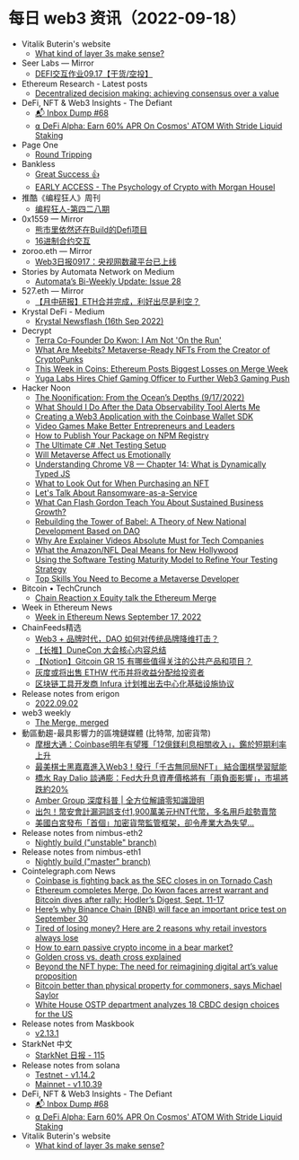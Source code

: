 # 每日 web3 资讯（2022-09-18）

- Vitalik Buterin's website
  - [What kind of layer 3s make sense?](https://vitalik.ca/general/2022/09/17/layer_3.html)
- Seer Labs — Mirror
  - [DEFI交互作业09.17【干货/空投】](https://mirror.xyz/seerlabs.eth/H1lCGiG22jtKYQ9TmiPJZovSh5_H-XcV5a7ILYlCa9E)
- Ethereum Research - Latest posts
  - [Decentralized decision making: achieving consensus over a value](https://ethresear.ch/t/decentralized-decision-making-achieving-consensus-over-a-value/13561/9)
- DeFi, NFT & Web3 Insights - The Defiant
  - [📬 Inbox Dump #68](https://newsletter.thedefiant.io/p/inbox-dump-68)
  - [⍺ DeFi Alpha: Earn 60% APR On Cosmos' ATOM With Stride Liquid Staking](https://newsletter.thedefiant.io/p/defi-alpha-earn-60-apr-on-cosmos)
- Page One
  - [Round Tripping](https://page1.substack.com/p/round-tripping-ec7)
- Bankless
  - [Great Success 👍](https://newsletter.banklesshq.com/p/great-success)
  - [EARLY ACCESS - The Psychology of Crypto with Morgan Housel](https://shows.banklesshq.com/p/early-access-the-psychology-of-crypto)
- 推酷《编程狂人》周刊
  - [编程狂人-第四二八期](https://www.tuicool.com/mags/6325eba6d1b3a7fffa5ebfe6)
- 0x1559 — Mirror
  - [熊市里依然还在Build的Defi项目](https://mirror.xyz/xch168.eth/Ph4OLLF72dwYRI65kdV_mQ7M72JaTBdUGwsHd1pIr3o)
  - [16进制合约交互](https://mirror.xyz/xch168.eth/4vHFEO3wWroqAGTPoeUBWJ_jZ9WvYpYbpMOJbUa4GS4)
- zoroo.eth — Mirror
  - [Web3日报0917：央视网数藏平台已上线](https://mirror.xyz/zoroo.eth/8LhoXH-kbWrZ5U_rs8U7mN18DYtzWH4X2FmMylKmeWg)
- Stories by Automata Network on Medium
  - [Automata’s Bi-Weekly Update: Issue 28](https://medium.com/atanetwork/automatas-bi-weekly-update-issue-28-42698e9edeff?source=rss-f15317e02c04------2)
- 527.eth — Mirror
  - [【月中研报】ETH合并完成，利好出尽是利空？](https://mirror.xyz/0x472034f864a4446175a88880c5556F8062e2983d/n_V-LeCgQa7lGLu4sEognZWt49LszLOtz-LY6CDUENY)
- Krystal DeFi - Medium
  - [Krystal Newsflash (16th Sep 2022)](https://blog.krystal.app/krystal-newsflash-16th-sep-2022-7a5a20b55bd8?source=rss----c50893e2a0ed---4)
- Decrypt
  - [Terra Co-Founder Do Kwon: I Am Not 'On the Run'](https://decrypt.co/109981/terra-co-founder-do-kwon-i-am-not-on-the-run)
  - [What Are Meebits? Metaverse-Ready NFTs From the Creator of CryptoPunks](https://decrypt.co/resources/what-are-meebits-metaverse-ready-nfts-from-the-creator-of-cryptopunks)
  - [This Week in Coins: Ethereum Posts Biggest Losses on Merge Week](https://decrypt.co/109969/this-week-in-coins-ethereum-posts-biggest-losses-on-merge-week)
  - [Yuga Labs Hires Chief Gaming Officer to Further Web3 Gaming Push](https://decrypt.co/109966/yuga-labs-hires-chief-gaming-officer-to-further-web3-gaming-push)
- Hacker Noon
  - [The Noonification: From the Ocean’s Depths (9/17/2022)](https://hackernoon.com/9-17-2022-noonification?source=rss)
  - [What Should I Do After the Data Observability Tool Alerts Me](https://hackernoon.com/what-should-i-do-after-the-data-observability-tool-alerts-me?source=rss)
  - [Creating a Web3 Application with the Coinbase Wallet SDK](https://hackernoon.com/creating-a-web3-application-with-the-coinbase-wallet-sdk?source=rss)
  - [Video Games Make Better Entrepreneurs and Leaders](https://hackernoon.com/video-games-make-better-entrepreneurs-and-leaders?source=rss)
  - [How to Publish Your Package on NPM Registry](https://hackernoon.com/how-to-publish-your-package-on-npm-registry?source=rss)
  - [The Ultimate C# .Net Testing Setup](https://hackernoon.com/the-ultimate-c-net-testing-setup?source=rss)
  - [Will Metaverse Affect us Emotionally](https://hackernoon.com/will-metaverse-affect-us-emotionally?source=rss)
  - [Understanding Chrome V8 — Chapter 14: What is Dynamically Typed JS](https://hackernoon.com/understanding-chrome-v8-chapter-14-what-is-dynamically-typed-js?source=rss)
  - [What to Look Out for When Purchasing an NFT](https://hackernoon.com/what-to-look-out-for-when-purchasing-an-nft?source=rss)
  - [Let's Talk About Ransomware-as-a-Service](https://hackernoon.com/lets-talk-about-ransomware-as-a-service-shall-we?source=rss)
  - [What Can Flash Gordon Teach You About Sustained Business Growth?](https://hackernoon.com/what-can-flash-gordon-teach-you-about-sustained-business-growth?source=rss)
  - [Rebuilding the Tower of Babel: A Theory of New National Development Based on DAO](https://hackernoon.com/rebuilding-the-tower-of-babel-a-theory-of-new-national-development-based-on-dao?source=rss)
  - [Why Are Explainer Videos Absolute Must for Tech Companies](https://hackernoon.com/why-are-explainer-videos-absolute-must-for-tech-companies?source=rss)
  - [What the Amazon/NFL Deal Means for New Hollywood](https://hackernoon.com/what-the-amazonnfl-deal-means-for-new-hollywood?source=rss)
  - [Using the Software Testing Maturity Model to Refine Your Testing Strategy](https://hackernoon.com/using-the-software-testing-maturity-model-to-refine-your-testing-strategy?source=rss)
  - [Top Skills You Need to Become a Metaverse Developer](https://hackernoon.com/top-skills-you-need-to-become-a-metaverse-developer?source=rss)
- Bitcoin • TechCrunch
  - [Chain Reaction x Equity talk the Ethereum Merge](https://techcrunch.com/2022/09/17/chain-reaction-equity-podcast-ethereum-merge-startups-reactions/)
- Week in Ethereum News
  - [Week in Ethereum News  September 17, 2022](https://weekinethereumnews.com/week-in-ethereum-news-september-17-2022/)
- ChainFeeds精选
  - [Web3 + 品牌时代，DAO 如何对传统品牌降维打击？](https://mirror.xyz/0x161F768820dd53cf3e7254f1BFb4F0D4076E3ec0/3IuOrZORBnYzZt6ZAPMCfySl0WpsXhAkvrmxLW_knrs)
  - [【长推】DuneCon 大会核心内容总结](https://twitter.com/DodoResearch/status/1570707319532695555)
  - [【Notion】Gitcoin GR 15 有哪些值得关注的公共产品和项目？](https://social-layer.notion.site/Gitcoin-GR-15-d10a02daaaef45349b9df411ad5bab25)
  - [灰度或将出售 ETHW 代币并将收益分配给投资者](https://www.globenewswire.com/news-release/2022/09/16/2517691/0/en/Grayscale-Investments-Declares-Distribution-of-Rights-to-Ethereum-Proof-of-Work-Tokens.html)
  - [区块链工具开发商 Infura 计划推出去中心化基础设施协议](https://blog.infura.io/post/a-letter-from-infura-co-founder-on-decentralization)
- Release notes from erigon
  - [2022.09.02](https://github.com/ledgerwatch/erigon/releases/tag/v2022.09.02)
- web3 weekly
  - [The Merge, merged](https://a16zcrypto.substack.com/p/the-merge-merged)
- 動區動趨-最具影響力的區塊鏈媒體 (比特幣, 加密貨幣)
  - [摩根大通：Coinbase明年有望獲「12億鎂利息相關收入」，鑑於短期利率上升](https://www.blocktempo.com/jpmorgan-says-coinbase-could-earn-1-2b-in-revenue-next-year-from-higher-interest-rates/)
  - [最美棋士黑嘉嘉進入Web3！發行「千古無同局NFT」 結合圍棋學習賦能](https://www.blocktempo.com/hei-jia-jia-to-release-nft/)
  - [橋水 Ray Dalio 談通膨：Fed大升息資產價格將有「兩負面影響」，市場將跌約20%](https://www.blocktempo.com/bridgewaters-ray-dalio-expects-stocks-to-fall-20-if-rates-rise-to-4-5/)
  - [Amber Group 深度科普 | 全方位解讀零知識證明](https://www.blocktempo.com/amber-group-zero-knowledge-research/)
  - [出包！幣安會計漏洞誤支付1,900萬美元HNT代幣，多名用戶趁勢賣幣](https://www.blocktempo.com/binance-accounting-bug-leads-to-19m-misallocation-of-hnt-tokens/)
  - [美國白宮發布「首個」加密貨幣監管框架，卻令產業大為失望…](https://www.blocktempo.com/white-house-put-out-a-framework-on-regulating-crypto/)
- Release notes from nimbus-eth2
  - [Nightly build ("unstable" branch)](https://github.com/status-im/nimbus-eth2/releases/tag/nightly)
- Release notes from nimbus-eth1
  - [Nightly build ("master" branch)](https://github.com/status-im/nimbus-eth1/releases/tag/nightly)
- Cointelegraph.com News
  - [Coinbase is fighting back as the SEC closes in on Tornado Cash](https://cointelegraph.com/news/coinbase-is-fighting-back-as-the-sec-closes-in-on-tornado-cash)
  - [Ethereum completes Merge, Do Kwon faces arrest warrant and Bitcoin dives after rally: Hodler’s Digest, Sept. 11-17](https://cointelegraph.com/magazine/2022/09/17/ethereum-completes-merge-do-kwon-faces-arrest-warrant-bitcoin-dives-after-rally-hodlers-digest-sept-11-17)
  - [Here’s why Binance Chain (BNB) will face an important price test on September 30](https://cointelegraph.com/news/here-s-why-binance-chain-bnb-will-face-an-important-price-test-on-september-30)
  - [Tired of losing money? Here are 2 reasons why retail investors always lose](https://cointelegraph.com/news/tired-of-losing-money-here-are-2-reasons-why-retail-investors-always-lose)
  - [How to earn passive crypto income in a bear market?](https://cointelegraph.com/news/how-to-earn-passive-crypto-income-in-a-bear-market)
  - [Golden cross vs. death cross explained](https://cointelegraph.com/explained/golden-cross-vs-death-cross-explained)
  - [Beyond the NFT hype: The need for reimagining digital art’s value proposition](https://cointelegraph.com/news/beyond-the-nft-hype-the-need-for-reimagining-digital-art-s-value-proposition)
  - [Bitcoin better than physical property for commoners, says Michael Saylor](https://cointelegraph.com/news/bitcoin-better-than-physical-property-for-commoners-says-michael-saylor)
  - [White House OSTP department analyzes 18 CBDC design choices for the US](https://cointelegraph.com/news/white-house-ostp-department-analyzes-18-cbdc-design-choices-for-the-us)
- Release notes from Maskbook
  - [v2.13.1](https://github.com/DimensionDev/Maskbook/releases/tag/v2.13.1)
- StarkNet 中文
  - [StarkNet 日报 - 115](https://starknetzh.substack.com/p/starknet-115)
- Release notes from solana
  - [Testnet - v1.14.2](https://github.com/solana-labs/solana/releases/tag/v1.14.2)
  - [Mainnet - v1.10.39](https://github.com/solana-labs/solana/releases/tag/v1.10.39)
- DeFi, NFT & Web3 Insights - The Defiant
  - [📬 Inbox Dump #68](https://newsletter.thedefiant.io/p/inbox-dump-68)
  - [⍺ DeFi Alpha: Earn 60% APR On Cosmos' ATOM With Stride Liquid Staking](https://newsletter.thedefiant.io/p/defi-alpha-earn-60-apr-on-cosmos)
- Vitalik Buterin's website
  - [What kind of layer 3s make sense?](https://vitalik.ca/general/2022/09/17/layer_3.html)
